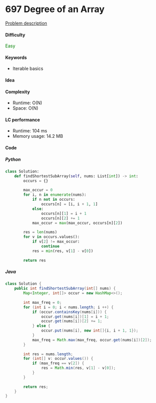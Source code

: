 697 Degree of an Array
=======================
[Problem description](https://leetcode.com/problems/degree-of-an-array/)

#### Difficulty
<span style="color:green">Easy</span>

#### Keywords
- Iterable basics

#### Idea

#### Complexity
- Runtime: O(N)
- Space: O(N) 

#### LC performance
- Runtime: 104 ms
- Memory usage: 14.2 MB

#### Code
##### Python
```python
class Solution:
    def findShortestSubArray(self, nums: List[int]) -> int:
        occurs = {}
        
        max_occur = 0
        for i, n in enumerate(nums):
            if n not in occurs:
                occurs[n] = [i, i + 1, 1]
            else:
                occurs[n][1] = i + 1
                occurs[n][2] += 1
            max_occur = max(max_occur, occurs[n][2])
        
        res = len(nums)
        for v in occurs.values():
            if v[2] != max_occur:
                continue
            res = min(res, v[1] - v[0])
            
        return res
```

##### Java
```java
class Solution {
    public int findShortestSubArray(int[] nums) {
        Map<Integer, int[]> occur = new HashMap<>();
        
        int max_freq = 0;
        for (int i = 0; i < nums.length; i ++) {
            if (occur.containsKey(nums[i])) {
                occur.get(nums[i])[1] = i + 1;
                occur.get(nums[i])[2] += 1;
            } else {
                occur.put(nums[i], new int[]{i, i + 1, 1});
            }
            max_freq = Math.max(max_freq, occur.get(nums[i])[2]);
        }
        
        int res = nums.length;
        for (int[] v: occur.values()) {
            if (max_freq == v[2]) {
                res = Math.min(res, v[1] - v[0]);
            }
        }
        
        return res;
    }
}
```